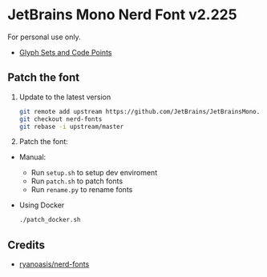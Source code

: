 # JetBrains Mono Nerd Font v2.225

For personal use only.

- [Glyph Sets and Code Points](https://github.com/ryanoasis/nerd-fonts/wiki/Glyph-Sets-and-Code-Points)

## Patch the font

1. Update to the latest version

   ```sh
   git remote add upstream https://github.com/JetBrains/JetBrainsMono.git
   git checkout nerd-fonts
   git rebase -i upstream/master
   ```

2. Patch the font:

- Manual:

  - Run `setup.sh` to setup dev enviroment
  - Run `patch.sh` to patch fonts
  - Run `rename.py` to rename fonts

- Using Docker

  ```sh
  ./patch_docker.sh
  ```

## Credits

- [ryanoasis/nerd-fonts](https://github.com/ryanoasis/nerd-fonts)
